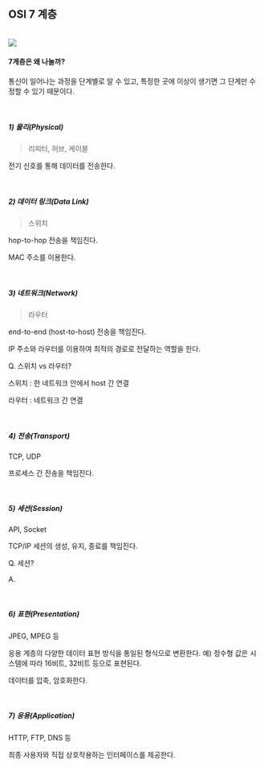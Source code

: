 ## OSI 7 계층

<br>

<img src="https://s7280.pcdn.co/wp-content/uploads/2018/06/osi-model-7-layers-1.png">

<br>

#### 7계층은 왜 나눌까?

통신이 일어나는 과정을 단계별로 알 수 있고, 특정한 곳에 이상이 생기면 그 단계만 수정할 수 있기 때문이다.

<br>

##### 1) 물리(Physical)

> 리피터, 허브, 케이블

전기 신호를 통해 데이터를 전송한다.

<br>

##### 2) 데이터 링크(Data Link)

> 스위치

hop-to-hop 전송을 책임진다.

MAC 주소를 이용한다.

<br>

##### 3) 네트워크(Network)

> 라우터

end-to-end (host-to-host) 전송을 책임진다.

IP 주소와 라우터를 이용하여 최적의 경로로 전달하는 역할을 한다.

Q. 스위치 vs 라우터?

스위치 : 한 네트워크 안에서 host 간 연결

라우터 : 네트워크 간 연결

<br>

##### 4) 전송(Transport)

TCP, UDP

프로세스 간 전송을 책임진다.

<br>

##### 5) 세션(Session)

API, Socket

TCP/IP 세션의 생성, 유지, 종료를 책임진다.

Q. 세션?

A.

<br>

##### 6) 표현(Presentation)

JPEG, MPEG 등

응용 계층의 다양한 데이터 표현 방식을 통일된 형식으로 변환한다. 예) 정수형 값은 시스템에 따라 16비트, 32비트 등으로 표현된다.

데이터를 압축, 암호화한다.

<br>

##### 7) 응용(Application)

HTTP, FTP, DNS 등

최종 사용자와 직접 상호작용하는 인터페이스를 제공한다.

